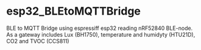 # esp32_BLEtoMQTTBridge
BLE to MQTT Bridge using espressiff esp32 reading nRF52840 BLE-node. As a gateway includes Lux (BH1750), temperature and humidyty (HTU21D), CO2 and TVOC (CCS811)
